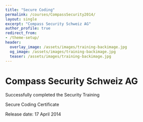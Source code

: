 ```yaml
---
title: "Secure Coding"
permalink: /courses/CompassSecurity2014/
layout: single
excerpt: "Compass Security Schweiz AG"
author_profile: true
redirect_from:
- /theme-setup/
header:
  overlay_image: /assets/images/training-backimage.jpg
  og_image: /assets/images/training-backimage.jpg
  teaser: /assets/images/training-backimage.jpg
---
```

# Compass Security Schweiz AG

Successfully completed the Security Training

Secure Coding Certificate

Release date:  17 April 2014


